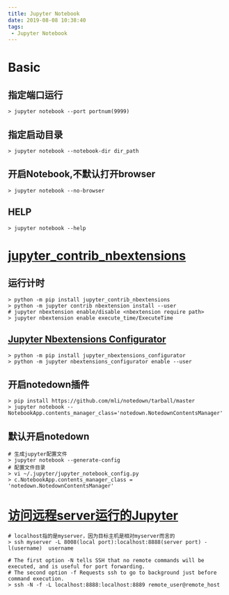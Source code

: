 ```yaml
---
title: Jupyter Notebook
date: 2019-08-08 10:38:40
tags:
 - Jupyter Notebook
---
```


<!-- toc -->

#  Basic

## 指定端口运行

```
> jupyter notebook --port portnum(9999)
```

## 指定启动目录

```
> jupyter notebook --notebook-dir dir_path
```

## 开启Notebook,不默认打开browser

```
> jupyter notebook --no-browser
```

## HELP

```
> jupyter notebook --help
```

# [jupyter_contrib_nbextensions](https://github.com/ipython-contrib/jupyter_contrib_nbextensions)

## 运行计时

```
> python -m pip install jupyter_contrib_nbextensions 
> python -m jupyter contrib nbextension install --user 
# jupyter nbextension enable/disable <nbextension require path>
> jupyter nbextension enable execute_time/ExecuteTime
```
## [Jupyter Nbextensions Configurator](https://github.com/Jupyter-contrib/jupyter_nbextensions_configurator/)

```
> python -m pip install jupyter_nbextensions_configurator
> python -m jupyter nbextensions_configurator enable --user
```



## 开启notedown插件

```
> pip install https://github.com/mli/notedown/tarball/master
> jupyter notebook --NotebookApp.contents_manager_class='notedown.NotedownContentsManager'
```
## 默认开启notedown

```
# 生成jupyter配置文件
> jupyter notebook --generate-config
# 配置文件目录
> vi ~/.jupyter/jupyter_notebook_config.py
> c.NotebookApp.contents_manager_class = 'notedown.NotedownContentsManager'
```

# [访问远程server运行的Jupyter](https://www.ibm.com/developerworks/cn/linux/l-cn-sshforward/)

```shell
# localhost指的是myserver，因为目标主机是相对myserver而言的
> ssh myserver -L 8008(local port):localhost:8888(server port) -l(username)  username

# The first option -N tells SSH that no remote commands will be executed, and is useful for port forwarding. 
# The second option -f Requests ssh to go to background just before command execution.
> ssh -N -f -L localhost:8888:localhost:8889 remote_user@remote_host
```

